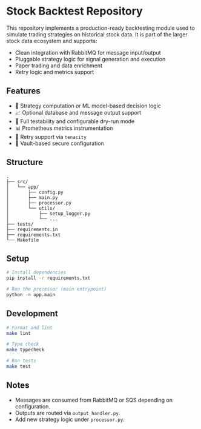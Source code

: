 # Stock Backtest Repository

This repository implements a production-ready backtesting module used to simulate trading strategies on historical stock data. It is part of the larger stock data ecosystem and supports:

- Clean integration with RabbitMQ for message input/output
- Pluggable strategy logic for signal generation and execution
- Paper trading and data enrichment
- Retry logic and metrics support

## Features

- 🧠 Strategy computation or ML model-based decision logic
- 📈 Optional database and message output support
- 🧪 Full testability and configurable dry-run mode
- 📊 Prometheus metrics instrumentation
- 🔁 Retry support via `tenacity`
- 🔐 Vault-based secure configuration

## Structure

```
.
├── src/
│   └── app/
│       ├── config.py
│       ├── main.py
│       ├── processor.py
│       └── utils/
│           ├── setup_logger.py
│           └── ...
├── tests/
├── requirements.in
├── requirements.txt
└── Makefile
```

## Setup

```bash
# Install dependencies
pip install -r requirements.txt

# Run the processor (main entrypoint)
python -m app.main
```

## Development

```bash
# Format and lint
make lint

# Type check
make typecheck

# Run tests
make test
```

## Notes

- Messages are consumed from RabbitMQ or SQS depending on configuration.
- Outputs are routed via `output_handler.py`.
- Add new strategy logic under `processor.py`.
